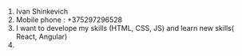 1. Ivan Shinkevich
2. Mobile phone : +375297296528
3. I want to develope my skills (HTML, CSS, JS) and learn new skills( React, Angular)
4. 
